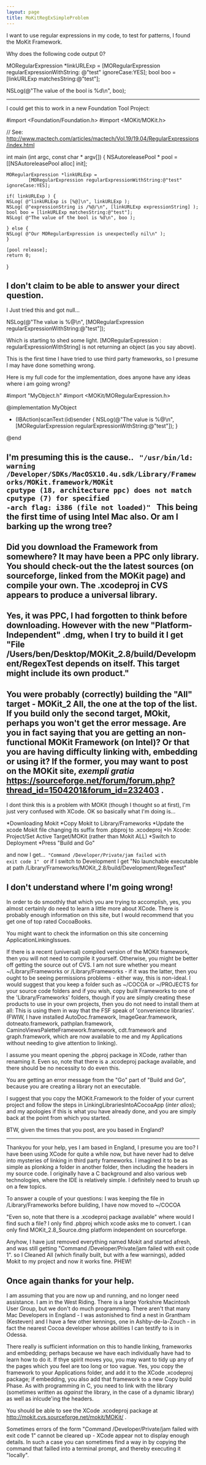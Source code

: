 ```yaml
---
layout: page
title: MoKitRegExSimpleProblem
---
```




I want to use regular expressions in my code, to test for patterns, I found the MoKit Framework.

Why does  the following code output 0?

    
 MORegularExpression *linkURLExp = 
     [MORegularExpression regularExpressionWithString: @"test" ignoreCase:YES];
 bool boo = [linkURLExp matchesString:@"test"];

 NSLog(@"The value of the bool is %d\n", boo);


----
I could get this to work in a new Foundation Tool Project:

    
#import <Foundation/Foundation.h>
#import <MOKit/MOKit.h>

// See: http://www.mactech.com/articles/mactech/Vol.19/19.04/RegularExpressions/index.html

int main (int argc, const char * argv[]) {
    NSAutoreleasePool * pool = [[NSAutoreleasePool alloc] init];

    MORegularExpression *linkURLExp = 
            [MORegularExpression regularExpressionWithString:@"test" ignoreCase:YES]; 

    if( linkURLExp ) {
	NSLog( @"linkURLExp is [%@]\n", linkURLExp ); 
	NSLog( @"expressionString is /%@/\n", [linkURLExp expressionString] ); 
	bool boo = [linkURLExp matchesString:@"test"];
	NSLog( @"The value of the bool is %d\n", boo ); 
		
    } else {
	NSLog( @"Our MORegularExpression is unexpectedly nil\n" ); 
    }

    [pool release];
    return 0;
}


I don't claim to be able to answer your direct question.
----
I Just tried this and got null...
    
NSLog(@"The value is %@\n", [MORegularExpression regularExpressionWithString:@"test"]);


Which is starting to shed some light.     [MORegularExpression : regularExpressionWithString] is not returning an object (as you say above). 

This is the first time I have tried to use third party frameworks, so I presume I may have done something wrong.

Here is my full code for the implementation, does anyone have any ideas where i am going wrong?
    
#import "MyObject.h"
#import <MOKit/MORegularExpression.h>

@implementation MyObject

- (IBAction)scanText:(id)sender
{
    NSLog(@"The value is %@\n", [MORegularExpression regularExpressionWithString:@"test"]);
}

@end

I'm presuming this is the cause..
<code> 
"/usr/bin/ld: warning /Developer/S<nowiki/>DKs/M<nowiki/>acOSX10.4u.sdk/Library/Frameworks/M<nowiki/>OKit.framework/M<nowiki/>OKit cputype (18, architecture ppc) does not match cputype (7) for specified -arch flag: i386 (file not loaded)"
</code> 
This being the first time of using Intel Mac also. Or am I barking up the wrong tree?
----
Did you download the Framework from somewhere? It may have been a PPC only library. You should check-out the the latest sources (on sourceforge, linked from the MOKit page) and compile your own. The     .xcodeproj in CVS appears to produce a universal library.
----
Yes, it was PPC, I had forgotten to think before downloading. However with the new "Platform-Independent" .dmg, when I try to build it I get     "File /Users/ben/Desktop/M<nowiki/>OKit_2.8/build/Development/RegexTest depends on itself.  This target might include its own product."
----
You were probably (correctly) building the "All" target -     M<nowiki/>OKit_2 All, the one at the top of the list. If you build only the second target,     MOkit, perhaps you won't get the error message. Are you in fact saying that you are getting an non-functional MOKit Framework (on Intel)? Or that you are having difficulty linking with, embedding or using it? If the former, you may want to post on the MOKit site, *exempli gratia* https://sourceforge.net/forum/forum.php?thread_id=1504201&forum_id=232403 .
----
I dont think this is a problem with MOKit (though I thought so at first), I'm just very confused with XCode. OK so basically what I'm doing is... 


*Downloading Mokit
*Copy Mokit to Library/Frameworks
*Update the xcode Mokit file changing its suffix from .pbproj to .xcodeproj
*In Xcode: Project/Set Active Target/M<nowiki/>OKit  (rather than Mokit ALL)
*Switch to Deployment
*Press "Build and Go"


and now I get...<code>
"Command /Developer/Private/jam failed with exit code 1"
</code>
or if I switch to Development I get     "No launchable executable at path    /Library/Frameworks/M<nowiki/>OKit_2.8/build/Development/RegexTest"

I don't understand where I'm going wrong!
----
In order to do smoothly that which you are trying to accomplish, yes, you almost certainly do need to learn a little more about XCode. There is probably enough information on this site, but I would recommend that you get one of top rated CocoaBooks.

You might want to check the information on this site concerning ApplicationLinkingIssues.

If there is a recent (universal) compiled version of the MOKit framework, then you will not need to compile it yourself. Otherwise, you might be better off getting the source out of CVS. I am not sure whether you meant     ~/Library/Frameworks or     /Library/Frameworks - if it was the latter, then you ought to be seeing permissions problems - either way, this is non-ideal. I would suggest that you keep a folder such as     ~/COCOA or     ~/PROJECTS for your source code folders and if you wish, copy built Frameworks to one of the 'Library/Frameworks' folders, though if you are simply creating these products to use in your own projects, then you do not need to install them at all: This is using them in way that the FSF speak of 'convenience libraries'. (FWIW, I have installed     A<nowiki/>utoDoc.framework,     I<nowiki/>mageGear.framework,     dotneato.framework,     pathplan.framework,     C<nowiki/>aminoViewsPaletteFramework.framework,     cdt.framework and     graph.framework, which are now available to me and my Applications without needing to give attention to linking).

I assume you meant opening the     .pbproj package in XCode, rather than renaming it. Even so, note that there is a     .xcodeproj package available, and there should be no necessity to do even this.

You are getting an error message from the "Go" part of "Build and Go", because you are creating a library not an executable.

I suggest that you copy the     MOKit.Framework to the folder of your current project and follow the steps in LinkingLibrariesIntoACocoaApp (*inter alios*); and my apologies if this is what you have already done, and you are simply back at the point from which you started.

BTW, given the times that you post, are you based in England?

----
Thankyou for your help, yes I am based in England, I presume you are too? I have been using XCode for quite a while now, but have never had to delve into mysteries of linking in third party frameworks. I imagined it to be as simple as plonking a folder in another folder, then including the headers in my source code. I originally have a C background and also various web technologies, where the IDE is relatively simple.
I definitely need to brush up on a few topics. 

To answer a couple of your questions:
I was keeping the file in /Library/Frameworks before building, I have now moved to ~/COCOA

"Even so, note that there is a     .xcodeproj package available"  where would I find such a file? I only find .pbproj which xcode asks me to convert.
I can only find M<nowiki/>OKit_2.8_Source.dmg platform independent on sourceforge.

Anyhow, I have just removed everything named Mokit and started afresh, and was still getting     "Command /Developer/Private/jam failed with exit code 1". so I Cleaned  All (which finally built, but with a few warnings), added Mokit to my project and now it works fine. PHEW!

Once again thanks for your help.
----
I am assuming that you are now up and running, and no longer need assistance. I am in the West Riding. There is a large Yorkshire Macintosh User Group, but we don't do much programming. There aren't that many Mac Developers in England - I was astonished to find a nest in Grantham (Kesteven) and I have a few other kennings, one in Ashby-de-la-Zouch - in fact the nearest Cocoa developer whose abilities I can testify to is in Odessa.

There really is sufficient information on this to handle linking, frameworks and embedding; perhaps because we have each individually have had to learn how to do it. If thye spirit moves you, you may want to tidy up any of the pages which you feel are too long or too vague. Yes, you copy the framework to your Applications folder, and add it to the XCode     .xcodeproj package; if embedding, you also add that framework to a new Copy build Phase. As with programming in C, you need to link with the library (sometimes written as *against* the library, in the case of a dynamic library) as well as inlcude'ing the headers.

You should be able to see the XCode     .xcodeproj package at http://mokit.cvs.sourceforge.net/mokit/MOKit/ .

Sometimes errors of the form     "Command /Developer/Private/jam failed with exit code 1" cannot be cleared up - XCode appear not to display enough details. In such a case you can sometimes find a way in by copying the command that failled into a terminal prompt, and thereby executing it "locally".

